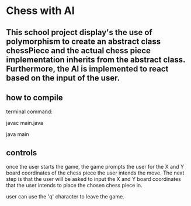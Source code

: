 # Chess with AI

## This school project display's the use of polymorphism to create an abstract class chessPiece and the actual chess piece implementation inherits from the abstract class. Furthermore, the AI is implemented to react based on the input of the user.  

## how to compile
terminal command:

javac main.java

java main

## controls
once the user starts the game, the game prompts the user for the X and Y board coordinates of the chess piece the user intends the move. The next step is that the user will be asked to input the X and Y board coordinates that the user intends to place the chosen chess piece in. 

user can use the 'q' character to leave the game.

